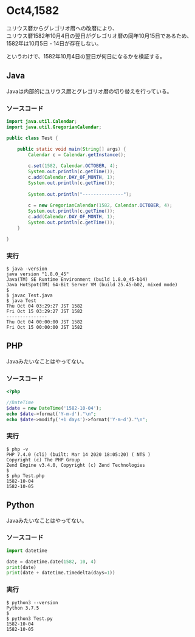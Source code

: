 # Oct4,1582
ユリウス暦からグレゴリオ暦への改暦により、  
ユリウス暦1582年10月4日の翌日がグレゴリオ暦の同年10月15日であるため、  
1582年は10月5日 - 14日が存在しない。

というわけで、1582年10月4日の翌日が何日になるかを検証する。


## Java
Javaは内部的にユリウス暦とグレゴリオ暦の切り替えを行っている。

### ソースコード
```java
import java.util.Calendar;
import java.util.GregorianCalendar;

public class Test {

	public static void main(String[] args) {
		Calendar c = Calendar.getInstance();
		
		c.set(1582, Calendar.OCTOBER, 4);
		System.out.println(c.getTime());
		c.add(Calendar.DAY_OF_MONTH, 1);
		System.out.println(c.getTime());
		
		System.out.println("---------------");
		
		c = new GregorianCalendar(1582, Calendar.OCTOBER, 4);
		System.out.println(c.getTime());
		c.add(Calendar.DAY_OF_MONTH, 1);
		System.out.println(c.getTime());
	}

}
```

### 実行
```
$ java -version
java version "1.8.0_45"
Java(TM) SE Runtime Environment (build 1.8.0_45-b14)
Java HotSpot(TM) 64-Bit Server VM (build 25.45-b02, mixed mode)
$ 
$ javac Test.java
$ java Test
Thu Oct 04 03:29:27 JST 1582
Fri Oct 15 03:29:27 JST 1582
---------------
Thu Oct 04 00:00:00 JST 1582
Fri Oct 15 00:00:00 JST 1582
```


## PHP
Javaみたいなことはやってない。

### ソースコード
```php
<?php

//DateTime
$date = new DateTime('1582-10-04');
echo $date->format('Y-m-d')."\n";
echo $date->modify('+1 days')->format('Y-m-d')."\n";
```

### 実行
```
$ php -v
PHP 7.4.0 (cli) (built: Mar 14 2020 18:05:20) ( NTS )
Copyright (c) The PHP Group
Zend Engine v3.4.0, Copyright (c) Zend Technologies
$ 
$ php Test.php 
1582-10-04
1582-10-05
```


## Python
Javaみたいなことはやってない。

### ソースコード
```python
import datetime

date = datetime.date(1582, 10, 4)
print(date)
print(date + datetime.timedelta(days=1))
```

### 実行
```
$ python3 --version
Python 3.7.5
$
$ python3 Test.py 
1582-10-04
1582-10-05
```
